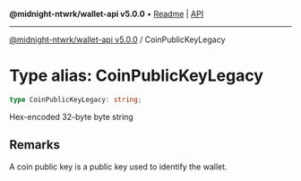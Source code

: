 **@midnight-ntwrk/wallet-api v5.0.0** • [Readme](../README.md) \| [API](../globals.md)

***

[@midnight-ntwrk/wallet-api v5.0.0](../README.md) / CoinPublicKeyLegacy

# Type alias: CoinPublicKeyLegacy

```ts
type CoinPublicKeyLegacy: string;
```

Hex-encoded 32-byte byte string

## Remarks

A coin public key is a public key used to identify the wallet.
